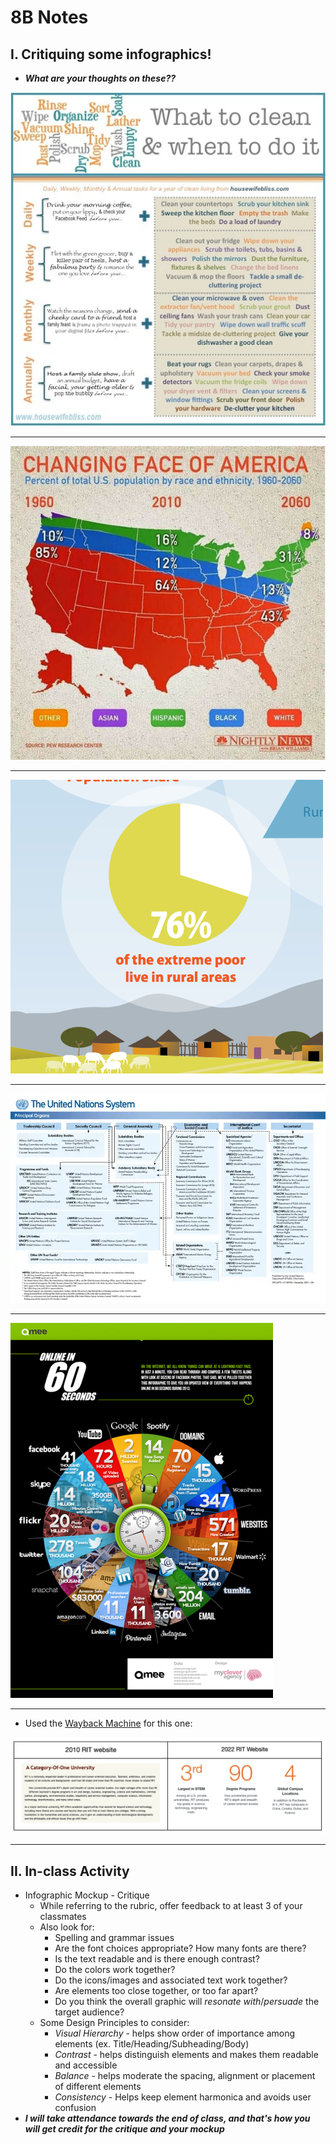# 8B Notes

## I. Critiquing some infographics!

- ***What are your thoughts on these??***

![screenshot](../_images/info-1.png)

---

![screenshot](../_images/info-2.png)

---

![screenshot](../_images/info-3.png)

---

![screenshot](../_images/info-4.png)

---

![screenshot](../_images/info-5.png)


---

-  Used the [Wayback Machine](https://web.archive.org/web/20100101000000*/https://www.rit.edu/) for this one:

![screenshot](../_images/info-6.png)

---

## II. In-class Activity
- Infographic Mockup - Critique
  - While referring to the rubric, offer feedback to at least 3 of your classmates
  - Also look for:
    - Spelling and grammar issues
    - Are the font choices appropriate? How many fonts are there?
    - Is the text readable and is there enough contrast?
    - Do the colors work together?
    - Do the icons/images and associated text work together?
    - Are elements too close together, or too far apart?
    - Do you think the overall graphic will *resonate with*/*persuade* the target audience?
   - Some Design Principles to consider:
     - *Visual Hierarchy* - helps show order of importance among elements (ex. Title/Heading/Subheading/Body)
     - *Contrast* - helps distinguish elements and makes them readable and accessible
     - *Balance* - helps moderate the spacing, alignment or placement of different elements
     - *Consistency* - Helps keep element harmonica and avoids user confusion
- ***I will take attendance towards the end of class, and that's how you will get credit for the critique and your mockup***
